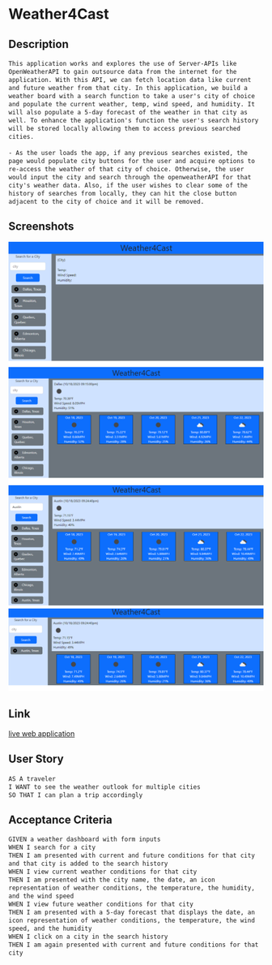 # Weather4Cast

## Description

```
This application works and explores the use of Server-APIs like OpenWeatherAPI to gain outsource data from the internet for the application. With this API, we can fetch location data like current and future weather from that city. In this application, we build a weather board with a search function to take a user's city of choice and populate the current weather, temp, wind speed, and humidity. It will also populate a 5-day forecast of the weather in that city as well. To enhance the application's function the user's search history will be stored locally allowing them to access previous searched cities.

- As the user loads the app, if any previous searches existed, the page would populate city buttons for the user and acquire options to re-access the weather of that city of choice. Otherwise, the user would input the city and search through the openweatherAPI for that city's weather data. Also, if the user wishes to clear some of the history of searches from locally, they can hit the close button adjacent to the city of choice and it will be removed.
```

## Screenshots
![onload](./assets/images/onload.PNG)
![previous searches](./assets/images/prevsearch.PNG)
![active search](./assets/images/activesearch.PNG)
![remove previous searches](./assets/images/removesearch.PNG)

## Link

[live web application](https://fractalicecream.github.io/Weather4Cast/)

## User Story

```
AS A traveler
I WANT to see the weather outlook for multiple cities
SO THAT I can plan a trip accordingly
```

## Acceptance Criteria

```
GIVEN a weather dashboard with form inputs
WHEN I search for a city
THEN I am presented with current and future conditions for that city and that city is added to the search history
WHEN I view current weather conditions for that city
THEN I am presented with the city name, the date, an icon representation of weather conditions, the temperature, the humidity, and the wind speed
WHEN I view future weather conditions for that city
THEN I am presented with a 5-day forecast that displays the date, an icon representation of weather conditions, the temperature, the wind speed, and the humidity
WHEN I click on a city in the search history
THEN I am again presented with current and future conditions for that city
```

